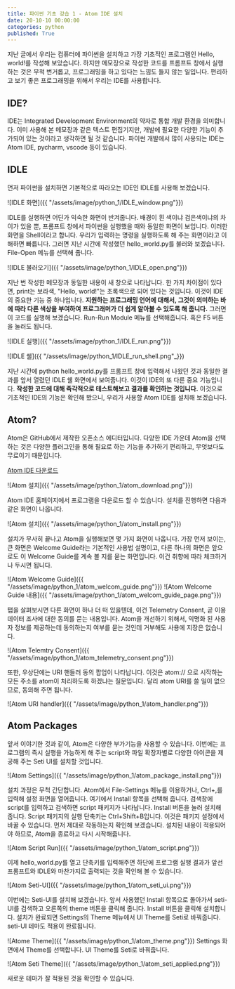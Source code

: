 ```yaml
---
title: 파이썬 기초 강습 1 - Atom IDE 설치
date: 20-10-10 00:00:00
categories: python
published: True
---
```

지난 글에서 우리는 컴퓨터에 파이썬을 설치하고 가장 기초적인 프로그램인 Hello, world!를 작성해 보았습니다. 하지만 메모장으로 작성한 코드를 프롬프트 창에서 실행하는 것은 무척 번거롭고, 프로그래밍을 하고 있다는 느낌도 들지 않는 일입니다. 편리하고 보기 좋은 프로그래밍을 위해서 우리는 IDE를 사용합니다.

## IDE?
IDE는 Integrated Development Environment의 약자로 통합 개발 환경을 의미합니다. 이미 사용해 본 메모장과 같은 텍스트 편집기지만, 개발에 필요한 다양한 기능이 추가되어 있는 것이라고 생각하면 될 것 같습니다. 파이썬 개발에서 많이 사용되는 IDE는 Atom IDE, pycharm, vscode 등이 있습니다.

## IDLE
먼저 파이썬을 설치하면 기본적으로 따라오는 IDE인 IDLE를 사용해 보겠습니다.

![IDLE 화면]({{ "/assets/image/python_1/IDLE_window.png"}})

IDLE를 실행하면 어딘가 익숙한 화면이 반겨줍니다. 배경이 흰 색이냐 검은색이냐의 차이가 있을 뿐, 프롬프트 창에서 파이썬을 실행했을 때와 동일한 화면이 보입니다. 이러한 화면을 Shell이라고 합니다. 우리가 입력하는 명령을 실행하도록 해 주는 화면이라고 이해하면 빠릅니다. 그러면 지난 시간에 작성했던 hello_world.py를 불러와 보겠습니다. File-Open 메뉴를 선택해 줍니다.

![IDLE 불러오기]({{ "/assets/image/python_1/IDLE_open.png"}})

지난 번 작성한 메모장과 동일한 내용이 새 창으로 나타납니다. 한 가지 차이점이 있다면, print는 보라색, "Hello, world!"는 초록색으로 되어 있다는 것입니다. 이것이 IDE의 중요한 기능 중 하나입니다. __지원하는 프로그래밍 언어에 대해서, 그것이 의미하는 바에 따라 다른 색상을 부여하여 프로그래머가 더 쉽게 알아볼 수 있도록 해 줍니다.__ 그러면 이 코드를 실행해 보겠습니다. Run-Run Module 메뉴를 선택해줍니다. 혹은 F5 버튼을 눌러도 됩니다.

![IDLE 실행]({{ "/assets/image/python_1/IDLE_run.png"}})

![IDLE 쉘]({{ "/assets/image/python_1/IDLE_run_shell.png"_}})

지난 시간에 python hello_world.py를 프롬프트 창에 입력해서 나왔던 것과 동일한 결과를 앞서 열렸던 IDLE 쉘 화면에서 보여줍니다. 이것이 IDE의 또 다른 중요 기능입니다. __작성한 코드에 대해 즉각적으로 테스트해보고 결과를 확인하는 것입니다.__ 이것으로 기초적인 IDE의 기능은 확인해 봤으니, 우리가 사용할 Atom IDE를 설치해 보겠습니다.

## Atom?
Atom은 GitHub에서 제작한 오픈소스 에디터입니다. 다양한 IDE 가운데 Atom을 선택하는 것은 다양한 플러그인을 통해 필요로 하는 기능을 추가하기 편리하고, 무엇보다도 무료이기 때문입니다.

[Atom IDE 다운로드](https://atom.io)

![Atom 설치]({{ "/assets/image/python_1/atom_download.png"}})

Atom IDE 홈페이지에서 프로그램을 다운로드 할 수 있습니다.  설치를 진행하면 다음과 같은 화면이 나옵니다.

![Atom 설치]({{ "/assets/image/python_1/atom_install.png"}})

설치가 무사히 끝나고 Atom을 실행해보면 몇 가지 화면이 나옵니다. 가장 먼저 보이는, 큰 화면은 Welcome Guide라는 기본적인 사용법 설명이고, 다른 하나의 화면은 앞으로도 이 Welcome Guide를 계속 볼 지를 묻는 화면입니다. 이건 취향에 따라 체크하거나 두시면 됩니다.

![Atom Welcome Guide]({{ "/assets/image/python_1/atom_welcom_guide.png"}})
![Atom Welcome Guide 내용]({{ "/assets/image/python_1/atom_welcom_guide_page.png"}})

탭을 살펴보시면 다른 화면이 하나 더 떠 있을텐데, 이건 Telemetry Consent, 곧 이용 데이터 조사에 대한 동의를 묻는 내용입니다. Atom을 개선하기 위해서, 익명화 된 사용자 정보를 제공하는데 동의하는지 여부를 묻는 것인데 거부해도 사용에 지장은 없습니다.

![Atom Telemtry Consent]({{ "/assets/image/python_1/atom_telemetry_consent.png"}})

또한, 우상단에는 URI 핸들러 동의 팝업이 나타납니다. 이것은 atom:// 으로 시작하는 모든 주소를 atom이 처리하도록 하겠냐는 질문입니다. 달리 atom URI를 쓸 일이 없으므로, 동의해 주면 됩니다.

![Atom URI handler]({{ "/assets/image/python_1/atom_handler.png"}})

## Atom Packages
앞서 이야기한 것과 같이, Atom은 다양한 부가기능을 사용할 수 있습니다. 이번에는 프로그램의 즉시 실행을 가능하게 해 주는 script와 파일 확장자별로 다양한 아이콘을 제공해 주는 Seti UI를 설치할 것입니다.

![Atom Settings]({{ "/assets/image/python_1/atom_package_install.png"}})

설치 과정은 무척 간단합니다. Atom에서 File-Settings 메뉴를 이용하거나, Ctrl+,를 입력해 설정 화면을 열어줍니다. 여기에서 Install 항목을 선택해 줍니다. 검색창에 script를 입력하고 검색하면 script 패키지가 나타납니다. Install 버튼을 눌러 설치해 줍니다. Script 패키지의 실행 단축키는 Ctrl+Shift+B입니다. 이것은 패키지 설정에서 바꿀 수 있습니다. 먼저 제대로 작동하는지 확인해 보겠습니다. 설치된 내용이 적용되어야 하므로, Atom을 종료하고 다시 시작해줍니다.

![Atom Script Run]({{ "/assets/image/python_1/atom_script.png"}})

이제 hello_world.py를 열고 단축키를 입력해주면 하단에 프로그램 실행 결과가 앞선 프롬프트와 IDLE와 마찬가지로 출력되는 것을 확인해 볼 수 있습니다.

![Atom Seti-UI]({{ "/assets/image/python_1/atom_seti_ui.png"}})

이번에는 Seti-UI를 설치해 보겠습니다. 앞서 사용했던 Install 항목으로 돌아가서 seti-UI를 검색하고 오른쪽의 theme 버튼을 클릭해 줍니다. Install 버튼을 클릭해 설치합니다. 설치가 완료되면 Settings의 Theme 메뉴에서 UI Theme를 Seti로 바꿔줍니다. seti-UI 테마도 적용이 완료됩니다.

![Atome Theme]({{ "/assets/image/python_1/atom_theme.png"}})
Settings 화면에서 Theme를 선택합니다. UI Theme를 Seti로 바꿔줍니다.

![Atom Seti Theme]({{ "/assets/image/python_1/atom_seti_applied.png"}})

새로운 테마가 잘 적용된 것을 확인할 수 있습니다.
